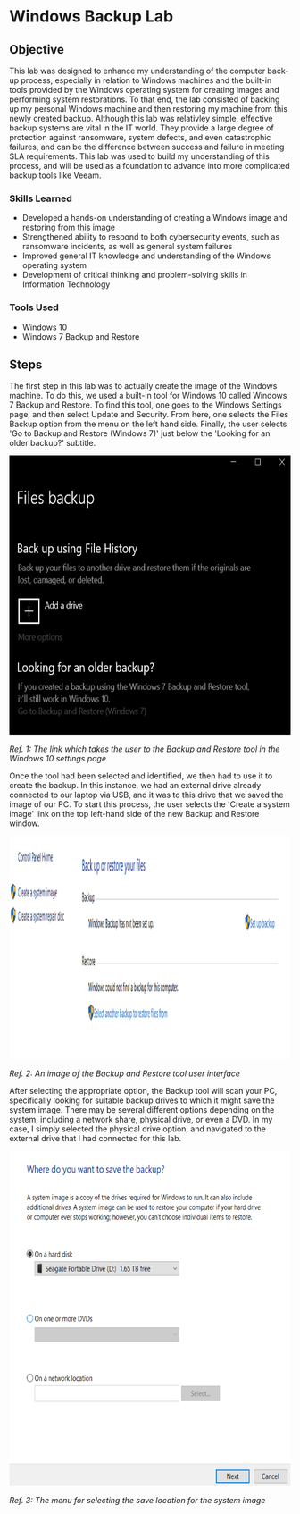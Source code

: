 # Windows Backup Lab

## Objective
This lab was designed to enhance my understanding of the computer back-up process, especially in relation to Windows machines and the built-in tools provided by the Windows operating system for creating images and performing system restorations. To that end, the lab consisted of backing up my personal Windows machine and then restoring my machine from this newly created backup. Although this lab was relativley simple, effective backup systems are vital in the IT world. They provide a large degree of protection against ransomware, system defects, and even catastrophic failures, and can be the difference between success and failure in meeting SLA requirements. This lab was used to build my understanding of this process, and will be used as a foundation to advance into more complicated backup tools like Veeam. 

### Skills Learned

- Developed a hands-on understanding of creating a Windows image and restoring from this image
- Strengthened ability to respond to both cybersecurity events, such as ransomware incidents, as well as general system failures
- Improved general IT knowledge and understanding of the Windows operating system
- Development of critical thinking and problem-solving skills in Information Technology

### Tools Used

- Windows 10
- Windows 7 Backup and Restore

## Steps
The first step in this lab was to actually create the image of the Windows machine. To do this, we used a built-in tool for Windows 10 called Windows 7 Backup and Restore. To find this tool, one goes to the Windows Settings page, and then select Update and Security. From here, one selects the Files Backup option from the menu on the left hand side. Finally, the user selects 'Go to Backup and Restore (Windows 7)' just below the 'Looking for an older backup?' subtitle. 

<div>
  <img src="./lab_images/BackupSettings.png" alt="Windows Backup Lab Image" width="600" height="500">

  *Ref. 1: The link which takes the user to the Backup and Restore tool in the Windows 10 settings page*
</div>

Once the tool had been selected and identified, we then had to use it to create the backup. In this instance, we had an external drive already connected to our laptop via USB, and it was to this drive that we saved the image of our PC. To start this process, the user selects the 'Create a system image' link on the top left-hand side of the new Backup and Restore window. 

<div>
  <img src="./lab_images/CreateASystemBackup.png" alt="Windows Backup Lab Image" width="1400" height="400">

  *Ref. 2: An image of the Backup and Restore tool user interface*
</div>

After selecting the appropriate option, the Backup tool will scan your PC, specifically looking for suitable backup drives to which it might save the system image. There may be several different options depending on the system, including a network share, physical drive, or even a DVD. In my case, I simply selected the physical drive option, and navigated to the external drive that I had connected for this lab. 

<div>
  <img src="./lab_images/SelectingSaveLocation.png" alt="Windows Backup Lab Image" width="600" height="600">

  *Ref. 3: The menu for selecting the save location for the system image*
</div>
